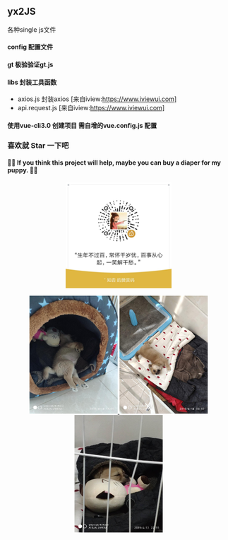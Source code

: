 ## yx2JS
各种single js文件

#### config  配置文件

#### gt      极验验证gt.js

#### libs    封装工具函数
  - axios.js 封装axios [来自iview:https://www.iviewui.com]
  - api.request.js [来自iview:https://www.iviewui.com]

#### 使用vue-cli3.0 创建项目  需自增的vue.config.js 配置  


### 喜欢就 Star 一下吧


#### 💖💖 If you think this project will help, maybe you can buy a diaper for my puppy. 💖💖

<p align="center">
  <a href="https://github.com/jiangyi215/yx2JS">
    <img width="240" src="https://raw.githubusercontent.com/jiangyi215/yx2JS/master/images/gaipian.jpg">
  </a>
</p>
<p align="center">
  <a href="https://github.com/jiangyi215/yx2JS">
    <img width="200" src="https://raw.githubusercontent.com/jiangyi215/yx2JS/master/images/cute.jpg">
  </a>
  <a href="https://github.com/jiangyi215/yx2JS">
    <img width="200" src="https://raw.githubusercontent.com/jiangyi215/yx2JS/master/images/play.jpg">
  </a>
  <a href="https://github.com/jiangyi215/yx2JS">
    <img width="200" src="https://raw.githubusercontent.com/jiangyi215/yx2JS/master/images/sleep.jpg">
  </a>
</p>